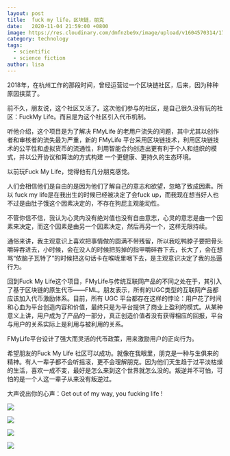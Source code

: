 ```yaml
---
layout: post
title:  fuck my life，区块链，朋克
date:   2020-11-04 21:59:00 +0800
image: https://res.cloudinary.com/dmfnzbe9x/image/upload/v1604570314/17_xlho6s.jpg
category: technology
tags:
  - scientific
  - science fiction
author: lisa
---
```


2018年，在杭州工作的那段时间，曾经运营过一个区块链社区，后来，因为种种原因挟菜了。

前不久，朋友说，这个社区又活了。这次他们参与的社区，是自己很久没有玩的社区：FuckMy Life。而且是为这个社区引入代币机制。

听他介绍，这个项目是为了解决 FMyLife 的老用户流失的问题，其中尤其以创作者和审核者的流失最为严重，新的 FMyLife 平台采用区块链技术，利用区块链技术的公平性和虚拟货币的流通性，利用智能合约创造出更有利于个人和组织的模式，并以公开协议和算法的方式构建 一个更健康、更持久的生态环境。

以前玩Fuck My Life，觉得他有几分朋克感觉。

人们会相信他们是自由的是因为他们了解自己的意志和欲望，忽略了致成因素。所以 fuck my life是在我出生的时候已经被决定了会fuck up，而我现在想当好人也不过是由肚子饿这个因素决定的，不存在狗屁主观能动性。

不管你信不信，我认为心灵内没有绝对值也没有自由意志，心灵的意志是由一个因素来决定，而这个因素是由另一个因素决定，然后再另一个，这样无限持续。

通俗来讲，我主观意识上喜欢把事情做的圆满不带残留，所以我吃鸭脖子要把骨头嚼碎吞进去，小时候，会在没人的时候把剪掉的指甲嚼碎吞下去，长大了，会在想骂“侬脑子瓦特了”的时候把这句话卡在喉咙里咽下去，是主观意识决定了我的怂逼行为。

回到Fuck My Life这个项目，FMyLife与传统互联网产品的不同之处在于，其引入了基于区块链的原生代币——FML。朋友表示，所有的UGC类型的互联网产品都应该加入代币激励体系。目前，所有 UGC 平台都存在这样的悖论：用户花了时间和心血为平台创造内容和价值，最终只是为平台提供了商业上盈利的模式。从某种意义上讲，用户成为了产品的一部分，真正创造价值者没有获得相应的回报，平台与用户的关系实际上是利用与被利用的关系。

FMyLife平台设计了强大而灵活的代币政策，用来激励用户的正向行为。

希望朋友的Fuck My Life 社区可以成功。就像在我眼里，朋克是一种与生俱来的精神。有人一辈子都不会听摇滚，更不会理解朋克。因为他们天生趋于过平淡枯燥的生活，喜欢一成不变，最好是怎么来到这个世界就怎么没的。叛逆并不可怕，可怕的是一个人这一辈子从来没有叛逆过。

大声说出你的心声：Get out of my way, you fucking life !

![](https://res.cloudinary.com/dmfnzbe9x/image/upload/v1604570955/4_o7ydjx.jpg)

![](https://res.cloudinary.com/dmfnzbe9x/image/upload/v1604570955/5_jghavr.jpg)

![](https://res.cloudinary.com/dmfnzbe9x/image/upload/v1604570955/3_rcwq0g.jpg)

![](https://res.cloudinary.com/dmfnzbe9x/image/upload/v1604570955/6_adhlt6.jpg)


